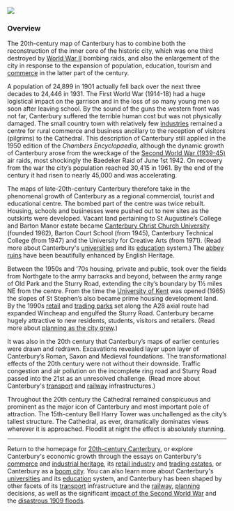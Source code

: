 <a href="https://dev.visual-essays.app"><img src="https://dev-visual-essays.netlify.app/images/ve-button.png"/></a>
<param author="Richard Maltby" banner="https://stor.artstor.org/stor/c35dcc83-8c83-4e82-8a7e-0d012287b919" layout="vtl" title="20th-Century Canterbury: Overview" ve-config=""/>

<param aliases="Canterbury" eid="Q29303" ve-entity=""/>
<param aliases="Cathedral" eid="Q29265" ve-entity=""/>
<param aliases="First World War" eid="Q361" ve-entity=""/>
<param aliases="Baedeker Raid" eid="Q669528" ve-entity=""/>
<param aliases="St Augustine" eid="Q7592538" ve-entity=""/>
<param aliases="Barton Manor" eid="Q105782453" ve-entity=""/>
<param aliases="University of Kent" eid="Q1516684" ve-entity=""/>
<param aliases="Wincheap" eid="Q8023755" ve-entity=""/>
<param aliases="Sturry Road" eid="Q279963" ve-entity=""/>

### Overview

The 20th-century map of Canterbury has to combine both the reconstruction of the inner core of the historic city, which was one third destroyed by [World War II](/canterbury/20c-canterbury-ww2) bombing raids, and also the enlargement of the city in response to the expansion of population, education, tourism and [commerce](/canterbury/20c-canterbury-commerce) in the latter part of the century.
<param center="Q29303" ve-map="" zoom="15"/>

A population of 24,899 in 1901 actually fell back over the next three decades to 24,446 in 1931. The First World War (1914-18) had a huge logistical impact on the garrison and in the loss of so many young men so soon after leaving school. By the sound of the guns the western front was not far, Canterbury suffered the terrible human cost but was not physically damaged. The small country town with relatively few [industries](/canterbury/20c-canterbury-industrial) remained a centre for rural commerce and business ancillary to the reception of visitors (pilgrims) to the Cathedral. This description of Canterbury still applied in the 1950 edition of the _Chambers Encyclopaedia_, although the dynamic growth of Canterbury arose from the wreckage of the [Second World War (1939-45)](/canterbury/20c-canterbury-ww2) air raids, most shockingly the Baedeker Raid of June 1st 1942. On recovery from the war the city’s population reached 30,415 in 1961. By the end of the century it had risen to nearly 45,000 and was accelerating.
<param ve-image-v2 manifest="https://iiif.juncture-digital.org/wc:1920px-Canterbury_Cathedral_-_Portal_Nave_Cross-spire.jpeg/manifest.json">

The maps of late-20th-century Canterbury therefore take in the phenomenal growth of Canterbury as a regional commercial, tourist and educational centre. The bombed part of the centre was twice rebuilt. Housing, schools and businesses were pushed out to new sites as the outskirts were developed. Vacant land pertaining to St Augustine’s College and Barton Manor estate became [Canterbury Christ Church University](https://www.canterbury.ac.uk) (founded 1962), Barton Court School (from 1945), Canterbury Technical College (from 1947) and the University for Creative Arts (from 1971). (Read more about Canterbury's [universities](/canterbury/20c-canterbury-universities) and its [education](/canterbury/20c-canterbury-education) system.) The [abbey ruins](https://www.english-heritage.org.uk/visit/places/st-augustines-abbey/) have been beautifully enhanced by English Heritage.
<param ve-image-v2 manifest="https://iiif.juncture-digital.org/wc:2560px-Ruins_of_St_Augustines_Abbey.JPG/manifest.json">

Between the 1950s and ‘70s housing, private and public, took over the fields from Northgate to the army barracks and beyond, between the army range of Old Park and the Sturry Road, extending the city’s boundary by 1½ miles NE from the centre. From the time the [University of Kent](www.kent.ac.uk) was opened (1965) the slopes of St Stephen’s also became prime housing development land. By the 1990s [retail](/canterbury/20c-canterbury-retail-store) and [trading parks](/canterbury/20c-canterbury-trading-estates) set along the A28 axial route had expanded Wincheap and engulfed the Sturry Road. Canterbury became hugely attractive to new residents, students, visitors and retailers. (Read more about [planning as the city grew](/canterbury/20c-canterbury-planning).)
<param attribution="Sainsbury Archive, open access" label="Design for the award-winning Sainsbury's Canterbury branch" url="https://d1nvj7b44vmgv4.cloudfront.net/w800/bra/SA_BRA_7_C_6_10hr.jpg" ve-image=""/>
<param attribution="Michelle Crowther, by permission" label="Sturry Retail Park" url="https://stor.artstor.org/stor/71e99860-a9d4-4204-a59e-ddb2c508ef98" ve-image=""/>
<param center="Q8023755" ve-map="" zoom="15"/>

It was also in the 20th century that Canterbury’s maps of earlier centuries were drawn and redrawn. Excavations revealed layer upon layer of Canterbury’s Roman, Saxon and Medieval foundations. The transformational effects of the 20th century were not without their downside. Traffic congestion and air pollution on the incomplete ring road and Sturry Road passed into the 21st as an unresolved challenge. (Read more about Canterbury's [transport](/canterbury/20c-canterbury-transport) and [railway](/canterbury/20c-canterbury-railway) infrastructures.)
<param ve-image-v2 manifest="https://iiif.juncture-digital.org/wc:Canterbury_map%2C_1610.png/manifest.json">

Throughout the 20th century the Cathedral remained conspicuous and prominent as the major icon of Canterbury and most important pole of attraction. The 15th-century Bell Harry Tower was unchallenged as the city’s tallest structure. The Cathedral, as ever, dramatically dominates views wherever it is approached. Floodlit at night the effect is absolutely stunning.
<param ve-image-v2 manifest="https://iiif.juncture-digital.org/wc:1920px-Canterbury_Cathedral_-_Portal_Nave_Cross-spire.jpeg/manifest.json">

***

Return to the homepage for [20th-century Canterbury](/canterbury/20c-canterbury-home), or explore Canterbury's economic growth through the essays on Canterbury's [commerce](/canterbury/20c-canterbury-commerce) and [industrial heritage](/canterbury/20c-canterbury-industrial), its [retail industry](/canterbury/20c-canterbury-retail-store) and [trading estates](/canterbury/20c-canterbury-trading-estates), or Canterbury as a [boom city](/canterbury/20c-canterbury-boom-city). You can also learn more about Canterbury's [universities](/canterbury/20c-canterbury-universities) and its [education](/canterbury/20c-canterbury-education) system, and Canterbury has been shaped by other facets of its [transport](/canterbury/20c-canterbury-transport) infrastructure and the [railway](/canterbury/20c-canterbury-railway), [planning](/canterbury/20c-canterbury-planning) decisions, as well as the significant [impact of the Second World War](/canterbury/20c-canterbury-ww2) and the [disastrous 1909 floods](/canterbury/20c-canterbury-floods).
<param ve-image-v2 manifest="https://iiif.juncture-digital.org/wc:1557px-Canterbury_Cathedral_-_Portal_Nave_Cross-spire.jpeg/manifest.json"> 
